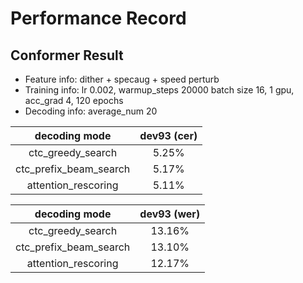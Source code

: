# Performance Record

## Conformer Result

* Feature info: dither + specaug + speed perturb
* Training info: lr 0.002, warmup_steps 20000 batch size 16, 1 gpu, acc_grad 4, 120 epochs
* Decoding info: average_num 20

|      decoding mode     |  dev93 (cer)  |
|:----------------------:|:-------------:|
|   ctc_greedy_search    |     5.25%     |
| ctc_prefix_beam_search |     5.17%     |
|  attention_rescoring   |     5.11%     |

|      decoding mode     |  dev93 (wer)  |
|:----------------------:|:-------------:|
|   ctc_greedy_search    |    13.16%     |
| ctc_prefix_beam_search |    13.10%     |
|   attention_rescoring  |    12.17%     |